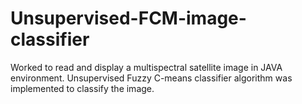 # Unsupervised-FCM-image-classifier
Worked to read and display a multispectral satellite image in JAVA environment. Unsupervised Fuzzy C-means classifier algorithm was implemented to classify the image.
